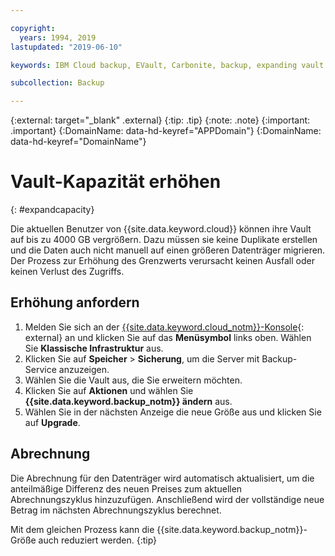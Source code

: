 ```yaml
---

copyright:
  years: 1994, 2019
lastupdated: "2019-06-10"

keywords: IBM Cloud backup, EVault, Carbonite, backup, expanding vault

subcollection: Backup

---
```

{:external: target="_blank" .external}
{:tip: .tip}
{:note: .note}
{:important: .important}
{:DomainName: data-hd-keyref="APPDomain"}
{:DomainName: data-hd-keyref="DomainName"}


# Vault-Kapazität erhöhen
{: #expandcapacity}

Die aktuellen Benutzer von {{site.data.keyword.cloud}} können ihre Vault auf bis zu 4000 GB vergrößern. Dazu müssen sie keine Duplikate erstellen und die Daten auch nicht manuell auf einen größeren Datenträger migrieren. Der Prozess zur Erhöhung des Grenzwerts verursacht keinen Ausfall oder keinen Verlust des Zugriffs.

## Erhöhung anfordern

1. Melden Sie sich an der [{{site.data.keyword.cloud_notm}}-Konsole](https://{DomainName}){: external} an und klicken Sie auf das **Menüsymbol** links oben. Wählen Sie **Klassische Infrastruktur** aus.
2. Klicken Sie auf **Speicher** > **Sicherung**, um die Server mit Backup-Service anzuzeigen.
3. Wählen Sie die Vault aus, die Sie erweitern möchten.
4. Klicken Sie auf **Aktionen** und wählen Sie **{{site.data.keyword.backup_notm}} ändern** aus.
5. Wählen Sie in der nächsten Anzeige die neue Größe aus und klicken Sie auf **Upgrade**.

## Abrechnung

Die Abrechnung für den Datenträger wird automatisch aktualisiert, um die anteilmäßige Differenz des neuen Preises zum aktuellen Abrechnungszyklus hinzuzufügen. Anschließend wird der vollständige neue Betrag im nächsten Abrechnungszyklus berechnet.

Mit dem gleichen Prozess kann die {{site.data.keyword.backup_notm}}-Größe auch reduziert werden.
{:tip}
